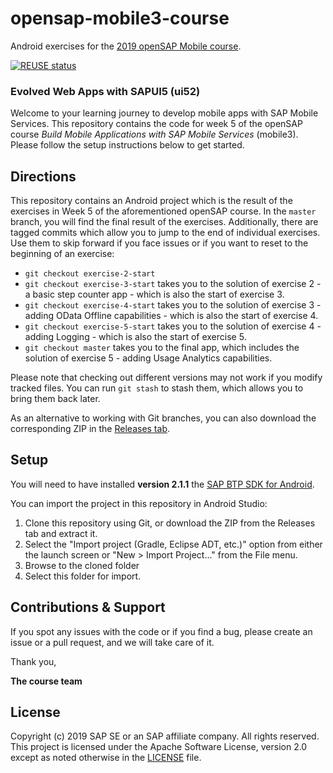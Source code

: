 # opensap-mobile3-course
Android exercises for the [2019 openSAP Mobile course](https://open.sap.com/courses/mobile3).

[![REUSE status](https://api.reuse.software/badge/github.com/SAP-samples/opensap-mobile3-course)](https://api.reuse.software/info/github.com/SAP-samples/opensap-mobile3-course)

### Evolved Web Apps with SAPUI5 (ui52)

Welcome to your learning journey to develop mobile apps with SAP Mobile Services. This repository contains the code for week 5 of the openSAP course *Build Mobile Applications with SAP Mobile Services* (mobile3).
Please follow the setup instructions below to get started.

## Directions

This repository contains an Android project which is the result of the exercises in Week 5 of the aforementioned openSAP course. In the `master` branch, you will find the final result of the exercises. Additionally, there are tagged commits which allow you to jump to the end of individual exercises. Use them to skip forward if you face issues or if you want to reset to the beginning of an exercise:

* `git checkout exercise-2-start`
* `git checkout exercise-3-start` takes you to the solution of exercise 2 - a basic step counter app - which is also the start of exercise 3.
* `git checkout exercise-4-start` takes you to the solution of exercise 3 - adding OData Offline capabilities - which is also the start of exercise 4.
* `git checkout exercise-5-start` takes you to the solution of exercise 4 - adding Logging  - which is also the start of exercise 5.
* `git checkout master` takes you to the final app, which includes the solution of exercise 5 - adding Usage Analytics capabilities.

Please note that checking out different versions may not work if you modify tracked files. You can run `git stash` to stash them, which allows you to bring them back later.

As an alternative to working with Git branches, you can also download the corresponding ZIP in the [Releases tab](../../releases).

## Setup

You will need to have installed **version 2.1.1** the [SAP BTP SDK for Android](https://www.sap.com/developer/trials-downloads/additional-downloads/sap-cloud-platform-sdk-for-android-15508.html).

You can import the project in this repository in Android Studio:

1. Clone this repository using Git, or download the ZIP from the Releases tab and extract it.
2. Select the "Import project (Gradle, Eclipse ADT, etc.)" option from either the launch screen or "New > Import Project..." from the File menu.
3. Browse to the cloned folder
4. Select this folder for import.

## Contributions & Support

If you spot any issues with the code or if you find a bug, please create an issue or a pull request, and we will take care of it.

Thank you,

**The course team**

## License
Copyright (c) 2019 SAP SE or an SAP affiliate company. All rights reserved. This project is licensed under the Apache Software License, version 2.0 except as noted otherwise in the [LICENSE](LICENSE) file.
